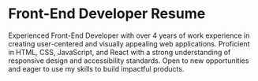 # Front-End Developer Resume

Experienced Front-End Developer with over 4 years of work experience in creating user-centered and visually appealing web applications. 
Proficient in HTML, CSS, JavaScript, and React with a strong understanding of responsive design and accessibility standards. 
Open to new opportunities and eager to use my skills to build impactful products.
